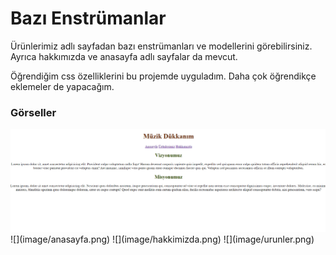 # Bazı Enstrümanlar
 
Ürünlerimiz adlı sayfadan bazı enstrümanları ve modellerini görebilirsiniz.
Ayrıca hakkımızda ve anasayfa adlı sayfalar da mevcut.

Öğrendiğim css özelliklerini bu projemde uyguladım. Daha çok öğrendikçe eklemeler de yapacağım.

### Görseller
<img src="image/hakkimizda.png">
![](image/anasayfa.png)
![](image/hakkimizda.png)
![](image/urunler.png)

